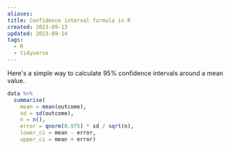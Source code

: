 ```yaml
---
aliases: 
title: Confidence interval formula in R
created: 2023-09-13
updated: 2023-09-14
tags:
  - R
  - tidyverse
---
```

Here's a simple way to calculate 95% confidence intervals around a mean value.

```r 
data %>%
  summarise(
    mean = mean(outcome),
    sd = sd(outcome),
    n = n(),
    error = qnorm(0.975) * sd / sqrt(n),
    lower_ci = mean - error,
    upper_ci = mean + error)
```

